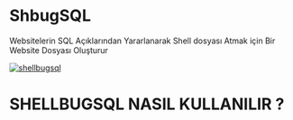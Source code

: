 # ShbugSQL
Websitelerin SQL Açıklarından Yararlanarak Shell dosyası Atmak için Bir Website Dosyası Oluşturur   



<a href="https://ibb.co/ZXyXLjm"><img src="https://i.ibb.co/XLmL2Q8/shellbugsql.png" alt="shellbugsql" border="0"></a>
#                                SHELLBUGSQL NASIL KULLANILIR ?
